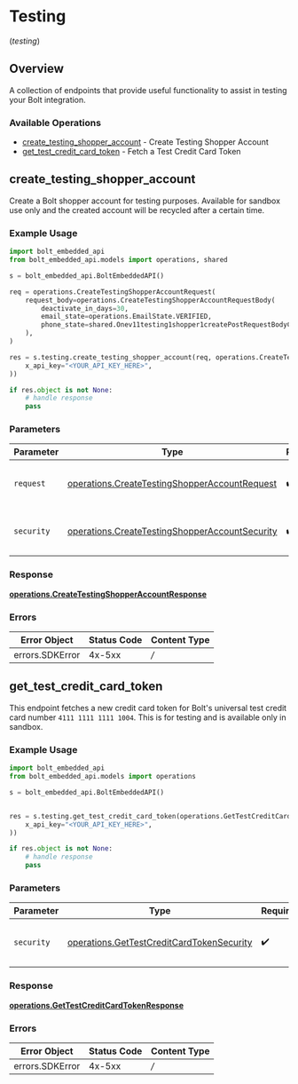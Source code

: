 # Testing
(*testing*)

## Overview

A collection of endpoints that provide useful functionality to assist in testing your Bolt integration.


### Available Operations

* [create_testing_shopper_account](#create_testing_shopper_account) - Create Testing Shopper Account
* [get_test_credit_card_token](#get_test_credit_card_token) - Fetch a Test Credit Card Token

## create_testing_shopper_account

Create a Bolt shopper account for testing purposes. Available for sandbox use only and the created  account will be recycled after a certain time.

### Example Usage

```python
import bolt_embedded_api
from bolt_embedded_api.models import operations, shared

s = bolt_embedded_api.BoltEmbeddedAPI()

req = operations.CreateTestingShopperAccountRequest(
    request_body=operations.CreateTestingShopperAccountRequestBody(
        deactivate_in_days=30,
        email_state=operations.EmailState.VERIFIED,
        phone_state=shared.Onev11testing1shopper1createPostRequestBodyContentApplication1jsonSchemaPropertiesEmailState.VERIFIED,
    ),
)

res = s.testing.create_testing_shopper_account(req, operations.CreateTestingShopperAccountSecurity(
    x_api_key="<YOUR_API_KEY_HERE>",
))

if res.object is not None:
    # handle response
    pass
```

### Parameters

| Parameter                                                                                                        | Type                                                                                                             | Required                                                                                                         | Description                                                                                                      |
| ---------------------------------------------------------------------------------------------------------------- | ---------------------------------------------------------------------------------------------------------------- | ---------------------------------------------------------------------------------------------------------------- | ---------------------------------------------------------------------------------------------------------------- |
| `request`                                                                                                        | [operations.CreateTestingShopperAccountRequest](../../models/operations/createtestingshopperaccountrequest.md)   | :heavy_check_mark:                                                                                               | The request object to use for the request.                                                                       |
| `security`                                                                                                       | [operations.CreateTestingShopperAccountSecurity](../../models/operations/createtestingshopperaccountsecurity.md) | :heavy_check_mark:                                                                                               | The security requirements to use for the request.                                                                |


### Response

**[operations.CreateTestingShopperAccountResponse](../../models/operations/createtestingshopperaccountresponse.md)**
### Errors

| Error Object    | Status Code     | Content Type    |
| --------------- | --------------- | --------------- |
| errors.SDKError | 4x-5xx          | */*             |

## get_test_credit_card_token

This endpoint fetches a new credit card token for Bolt's universal test credit card number `4111 1111 1111 1004`. This is for testing and is available only in sandbox.

### Example Usage

```python
import bolt_embedded_api
from bolt_embedded_api.models import operations

s = bolt_embedded_api.BoltEmbeddedAPI()


res = s.testing.get_test_credit_card_token(operations.GetTestCreditCardTokenSecurity(
    x_api_key="<YOUR_API_KEY_HERE>",
))

if res.object is not None:
    # handle response
    pass
```

### Parameters

| Parameter                                                                                              | Type                                                                                                   | Required                                                                                               | Description                                                                                            |
| ------------------------------------------------------------------------------------------------------ | ------------------------------------------------------------------------------------------------------ | ------------------------------------------------------------------------------------------------------ | ------------------------------------------------------------------------------------------------------ |
| `security`                                                                                             | [operations.GetTestCreditCardTokenSecurity](../../models/operations/gettestcreditcardtokensecurity.md) | :heavy_check_mark:                                                                                     | The security requirements to use for the request.                                                      |


### Response

**[operations.GetTestCreditCardTokenResponse](../../models/operations/gettestcreditcardtokenresponse.md)**
### Errors

| Error Object    | Status Code     | Content Type    |
| --------------- | --------------- | --------------- |
| errors.SDKError | 4x-5xx          | */*             |
